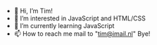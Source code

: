 - 👋 Hi, I’m Tim!
- 👀 I’m interested in JavaScript and HTML/CSS
- 🌱 I’m currently learning JavaScript
- 📫 How to reach me mail to "tim@imail.nl"
Bye!

